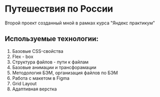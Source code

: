 # Путешествия по России

Второй проект созданный мной в рамках курса "Яндекс практикум"

## Используемые технологии:

1. Базовые CSS-свойства
2. Flex - box
3. Структура файлов - пути к файлам
4. Базовые анимации и трансфорамации
5. Методология БЭМ, организация файлов по БЭМ
6. Работа с макетом в Figma
7. Grid Layout
8. Адаптивная верстка
